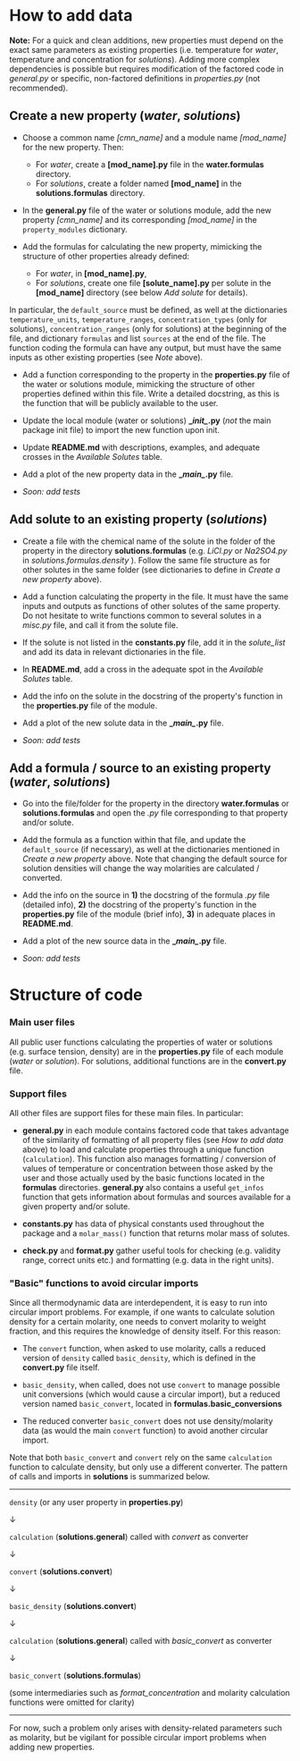 # How to add data

**Note:** For a quick and clean additions, new properties must depend on the exact same parameters as existing properties (i.e. temperature for *water*, temperature and concentration for *solutions*). Adding more complex dependencies is possible but requires modification of the factored code in *general.py* or specific, non-factored definitions in *properties.py* (not recommended).

## Create a new property (*water*, *solutions*)

- Choose a common name *[cmn_name]* and a module name *[mod_name]* for the new property. Then:

    + For *water*, create a **[mod_name].py** file in the **water.formulas** directory. 
    + For *solutions*, create a folder named **[mod_name]** in the **solutions.formulas** directory.

- In the **general.py** file of the water or solutions module, add the new property *[cmn_name]* and its corresponding *[mod_name]* in the `property_modules` dictionary.

- Add the formulas for calculating the new property, mimicking the structure of other properties already defined:
    + For *water*, in **[mod_name].py**, 
    + For *solutions*, create one file **[solute_name].py** per solute in the **[mod_name]** directory (see below *Add solute* for details).

In particular, the `default_source` must be defined, as well at the dictionaries `temperature_units`, `temperature_ranges`, `concentration_types` (only for solutions), `concentration_ranges` (only for solutions) at the beginning of the file, and dictionary `formulas` and list `sources` at the end of the file. The function coding the formula can have any output, but must have the same inputs as other existing properties (see *Note* above).

- Add a function corresponding to the property in the **properties.py** file of the water or solutions module, mimicking the structure of other properties defined within this file. Write a detailed docstring, as this is the function that will be publicly available to the user.

- Update the local module (water or solutions) **\__init\__.py** (*not* the main package init file) to import the new function upon init.

- Update **README.md** with descriptions, examples, and adequate crosses in the *Available Solutes* table.

- Add a plot of the new property data in the **\__main\__.py** file.

- *Soon: add tests*


## Add solute to an existing property (*solutions*)

- Create a file with the chemical name of the solute in the folder of the property in the directory **solutions.formulas** (e.g. *LiCl.py* or *Na2SO4.py* in  *solutions.formulas.density* ). Follow the same file structure as for other solutes in the same folder (see dictionaries to define in *Create a new property* above).

- Add a function calculating the property in the file. It must have the same inputs and outputs as functions of other solutes of the same property. Do not hesitate to write functions common to several solutes in a *misc.py* file, and call it from the solute file.

- If the solute is not listed in the **constants.py** file, add it in the *solute_list* and add its data in relevant dictionaries in the file.

- In **README.md**, add a cross in the adequate spot in the *Available Solutes* table.

- Add the info on the solute in the docstring of the property's function in the **properties.py** file of the module.

- Add a plot of the new solute data in the **\__main\__.py** file.

- *Soon: add tests*


## Add a formula / source to an existing property (*water*, *solutions*)

- Go into the file/folder for the property in the directory **water.formulas** or **solutions.formulas** and open the *.py* file corresponding to that property and/or solute.

- Add the formula as a function within that file, and update the `default_source` (if necessary), as well at the dictionaries mentioned in *Create a new property* above. Note that changing the default source for solution densities will change the way molarities are calculated / converted.

- Add the info on the source in **1)** the docstring of the formula *.py* file (detailed info), **2)** the docstring of the property's function in the **properties.py** file of the module (brief info), **3)** in adequate places in **README.md**.

- Add a plot of the new source data in the **\__main\__.py** file.

- *Soon: add tests*


# Structure of code

### Main user files

All public user functions calculating the properties of water or solutions (e.g. surface tension, density) are in the **properties.py** file of each module (*water* or *solution*). For solutions, additional functions are in the **convert.py** file. 

### Support files

All other files are support files for these main files. In particular:

- **general.py** in each module contains factored code that takes advantage of the similarity of formatting of all property files (see *How to add data* above) to load and calculate properties through a unique function (`calculation`). This function also manages formatting / conversion of values of temperature or concentration between those asked by the user and those actually used by the basic functions located in the **formulas** directories. **general.py** also contains a useful `get_infos` function that gets information about formulas and sources available for a given property and/or solute.

- **constants.py** has data of physical constants used throughout the package and a `molar_mass()` function that returns molar mass of solutes.

- **check.py** and **format.py** gather useful tools for checking (e.g. validity range, correct units etc.) and formatting (e.g. data in the right units).

### "Basic" functions to avoid circular imports

Since all thermodynamic data are interdependent, it is easy to run into circular import problems. For example, if one wants to calculate solution density for a certain molarity, one needs to convert molarity to weight fraction, and this requires the knowledge of density itself. For this reason:

- The `convert` function, when asked to use molarity, calls a reduced version of `density` called `basic_density`, which is defined in the **convert.py** file itself.

- `basic_density`, when called, does not use `convert` to manage possible unit conversions (which would cause a circular import), but a reduced version named `basic_convert`, located in **formulas.basic_conversions**

- The reduced converter `basic_convert` does not use density/molarity data (as would the main `convert` function) to avoid another circular import. 

Note that both `basic_convert` and `convert` rely on the same `calculation` function to calculate density, but only use a different converter. The pattern of calls and imports in **solutions** is summarized below.

---

`density` (or any user property in **properties.py**) 

&darr;  

`calculation` (**solutions.general**) called with *convert* as converter

&darr;

`convert` (**solutions.convert**)

&darr;

`basic_density` (**solutions.convert**)

&darr;  

`calculation` (**solutions.general**) called with *basic_convert* as converter

&darr;

`basic_convert` (**solutions.formulas**)

(some intermediaries such as *format_concentration* and molarity calculation functions were omitted for clarity)

---

For now, such a problem only arises with density-related parameters such as molarity, but be vigilant for possible circular import problems when adding new properties.


